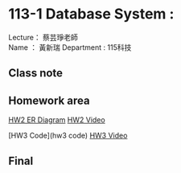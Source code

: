 # 113-1 Database System :
Lecture： 蔡芸琤老師  
Name ： 黃新瑞
Department : 115科技
## Class note
## Homework area
[HW2 ER Diagram](erd.jpg)
[HW2 Video](https://youtu.be/P1NcZ1EhFSo)

[HW3 Code](hw3 code)
[HW3 Video](https://youtu.be/9gnmmt3jD-0)

## Final
